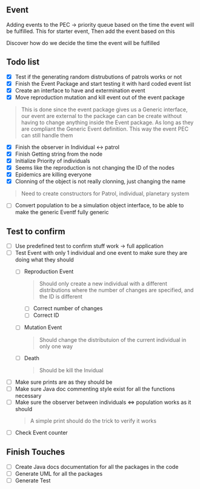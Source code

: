 ## Event
Adding events to the PEC -> priority queue based on the time the event will be fulfilled. This for starter event, Then add the event based on this

Discover how do we decide the time the event will be fulfilled


## Todo list
- [x] Test if the generating random distrubutions of patrols works or not 
- [x] Finish the Event Package and start testing it with hard coded event list
- [x] Create an interface to have and extermination event
- [x] Move reproduction mutation and kill event out of the event package
> This is done since the event package gives us a Generic interface, our event are external to the package can can be create without having to change anything inside the Event package. As long as they are compliant the Generic Event definition. This way the event PEC can still handle them

- [x] Finish the observer in Individual <-> patrol  
- [x] Finish Getting string from the node
- [x] Initialize Priority of individuals
- [x] Seems like the reproduction is not changing the ID of the nodes
- [x] Epidemics are killing everyone
- [x] Clonning of the object is not really clonning, just changing the name 
> Need to create constructors for Patrol, individual, planetary system
 - [ ] Convert population to be a simulation object interface, to be able to make the generic Eventf fully generic 


## Test to confirm
- [ ] Use predefined test to confirm stuff work -> full application
- [ ] Test Event with only 1 individual and one event to make sure they are doing what they should 
	- [ ] Reproduction Event 
		> Should only create a new individual with a different distributions where the number of changes are specified, and the ID is different
		- [ ] Correct number of changes
		- [ ] Correct ID
	- [ ] Mutation Event
		> Should change the distributuion of the current individual in only one way

	- [ ] Death
		 > Should be kill the Invidual

- [ ] Make sure prints are as they should be
- [ ] Make sure Java doc commenting style exist for all the functions necessary
- [ ] Make sure the observer between individuals <=> population works as it should 
	> A simple print should do the trick to verify it works
- [ ] Check Event counter

## Finish Touches 
- [ ] Create Java docs documentation for all the packages in the code
- [ ] Generate UML for all the packages
- [ ] Generate Test